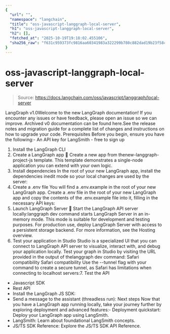 ```yaml
---
{
  "url": "",
  "namespace": "langchain",
  "title": "oss-javascript-langgraph-local-server",
  "h1": "oss-javascript-langgraph-local-server",
  "h2": [],
  "fetched_at": "2025-10-19T19:18:02.455106",
  "sha256_raw": "f631c959373fc9816aa60341983a322299b780c882dad19b23f58c3298c36097"
}
---
```


# oss-javascript-langgraph-local-server

> Source: https://docs.langchain.com/oss/javascript/langgraph/local-server

LangGraph v1.0Welcome to the new LangGraph documentation! If you encounter any issues or have feedback, please open an issue so we can improve. Archived v0 documentation can be found here.See the release notes and migration guide for a complete list of changes and instructions on how to upgrade your code.
Prerequisites
Before you begin, ensure you have the following:- An API key for LangSmith - free to sign up
1. Install the LangGraph CLI
2. Create a LangGraph app 🌱
Create a new app from thenew-langgraph-project-js
template. This template demonstrates a single-node application you can extend with your own logic.
3. Install dependencies
In the root of your new LangGraph app, install the dependencies inedit
mode so your local changes are used by the server:
4. Create a .env
file
You will find a .env.example
in the root of your new LangGraph app. Create a .env
file in the root of your new LangGraph app and copy the contents of the .env.example
file into it, filling in the necessary API keys:
5. Launch LangGraph Server 🚀
Start the LangGraph API server locally:langgraph dev
command starts LangGraph Server in an in-memory mode. This mode is suitable for development and testing purposes. For production use, deploy LangGraph Server with access to a persistent storage backend. For more information, see the Hosting overview.
6. Test your application in Studio
Studio is a specialized UI that you can connect to LangGraph API server to visualize, interact with, and debug your application locally. Test your graph in Studio by visiting the URL provided in the output of thelanggraph dev
command:
Safari compatibility
Safari compatibility
Use the
--tunnel
flag with your command to create a secure tunnel, as Safari has limitations when connecting to localhost servers:7. Test the API
- Javascript SDK
- Rest API
- Install the LangGraph JS SDK:
- Send a message to the assistant (threadless run):
Next steps
Now that you have a LangGraph app running locally, take your journey further by exploring deployment and advanced features:- Deployment quickstart: Deploy your LangGraph app using LangSmith.
- LangSmith: Learn about foundational LangSmith concepts.
- JS/TS SDK Reference: Explore the JS/TS SDK API Reference.